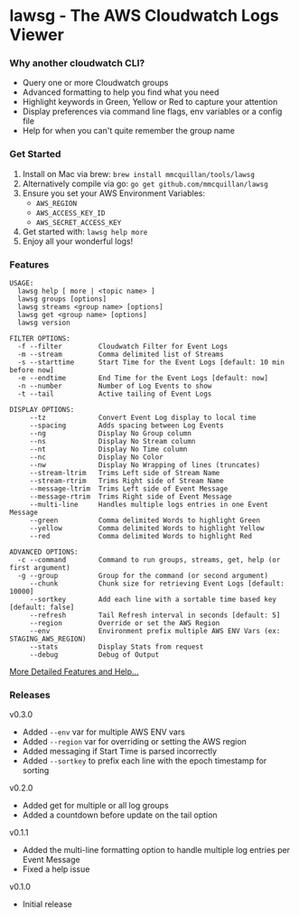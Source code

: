 # lawsg - The AWS Cloudwatch Logs Viewer

### Why another cloudwatch CLI?
- Query one or more Cloudwatch groups
- Advanced formatting to help you find what you need
- Highlight keywords in Green, Yellow or Red to capture your attention
- Display preferences via command line flags, env variables or a config file
- Help for when you can't quite remember the group name


### Get Started
1. Install on Mac via brew: `brew install mmcquillan/tools/lawsg`
2. Alternatively compile via go: `go get github.com/mmcquillan/lawsg`
3. Ensure you set your AWS Environment Variables:
    - `AWS_REGION`
    - `AWS_ACCESS_KEY_ID`
    - `AWS_SECRET_ACCESS_KEY`
4. Get started with: `lawsg help more`
5. Enjoy all your wonderful logs!


### Features
```
USAGE:
  lawsg help [ more | <topic name> ]
  lawsg groups [options]
  lawsg streams <group name> [options]
  lawsg get <group name> [options]
  lawsg version

FILTER OPTIONS:
  -f --filter         Cloudwatch Filter for Event Logs
  -m --stream         Comma delimited list of Streams
  -s --starttime      Start Time for the Event Logs [default: 10 min before now]
  -e --endtime        End Time for the Event Logs [default: now]
  -n --number         Number of Log Events to show
  -t --tail           Active tailing of Event Logs

DISPLAY OPTIONS:
     --tz             Convert Event Log display to local time
     --spacing        Adds spacing between Log Events
     --ng             Display No Group column
     --ns             Display No Stream column
     --nt             Display No Time column
     --nc             Display No Color
     --nw             Display No Wrapping of lines (truncates)
     --stream-ltrim   Trims Left side of Stream Name
     --stream-rtrim   Trims Right side of Stream Name
     --message-ltrim  Trims Left side of Event Message
     --message-rtrim  Trims Right side of Event Message
     --multi-line     Handles multiple logs entries in one Event Message
     --green          Comma delimited Words to highlight Green
     --yellow         Comma delimited Words to highlight Yellow
     --red            Comma delimited Words to highlight Red

ADVANCED OPTIONS:
  -c --command        Command to run groups, streams, get, help (or first argument)
  -g --group          Group for the command (or second argument)
     --chunk          Chunk size for retrieving Event Logs [default: 10000]
     --sortkey        Add each line with a sortable time based key [default: false]
     --refresh        Tail Refresh interval in seconds [default: 5]
     --region         Override or set the AWS Region
     --env            Environment prefix multiple AWS ENV Vars (ex: STAGING_AWS_REGION)
     --stats          Display Stats from request
     --debug          Debug of Output
```
[More Detailed Features and Help...](HELP.md)


### Releases

v0.3.0
- Added `--env` var for multiple AWS ENV vars
- Added `--region` var for overriding or setting the AWS region
- Added messaging if Start Time is parsed incorrectly
- Added `--sortkey` to prefix each line with the epoch timestamp for sorting

v0.2.0
- Added get for multiple or all log groups
- Added a countdown before update on the tail option

v0.1.1
- Added the multi-line formatting option to handle multiple log entries per Event Message
- Fixed a help issue

v0.1.0
- Initial release
